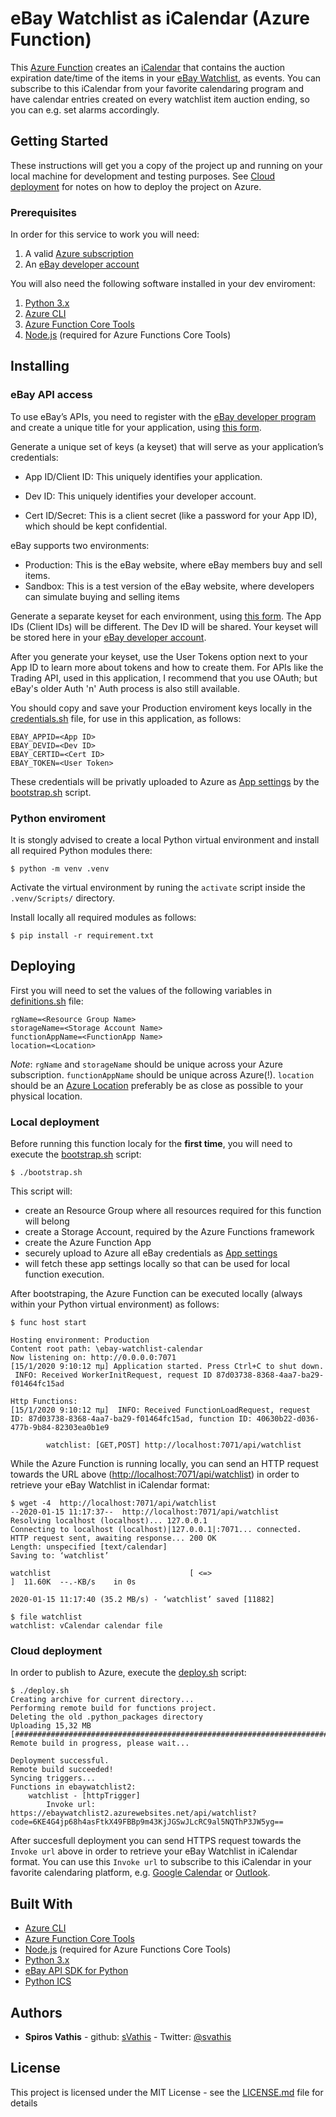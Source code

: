 # eBay Watchlist as iCalendar (Azure Function)


This [Azure Function](https://docs.microsoft.com/en-us/azure/azure-functions/functions-overview) creates an [iCalendar](https://icalendar.org/) that contains the auction expiration date/time of the items in your [eBay Watchlist](https://www.ebay.com/myb/WatchList), as events. You can subscribe to this iCalendar from your favorite calendaring program and have calendar entries created on every watchlist item auction ending, so you can e.g. set alarms accordingly.

## Getting Started

These instructions will get you a copy of the project up and running on your local machine for development and testing purposes. See [Cloud deployment](#Cloud-deployment) for notes on how to deploy the project on Azure.

### Prerequisites

In order for this service to work you will need:

 1. A valid [Azure subscription](https://azure.microsoft.com/en-us/)
 2. An [eBay developer account](https://www.developer.ebay.com/)

You will also need the following software installed in your dev enviroment:

 1. [Python 3.x](https://www.python.org/downloads/)
 2. [Azure CLI](https://docs.microsoft.com/en-us/cli/azure/?view=azure-cli-latest)
 3. [Azure Function Core Tools](https://docs.microsoft.com/en-us/azure/azure-functions/functions-run-local)
 4. [Node.js](https://docs.npmjs.com/downloading-and-installing-node-js-and-npm) (required for Azure Functions Core Tools)

## Installing

### eBay API access

To use eBay’s APIs, you need to register with the [eBay developer program](https://developer.ebay.com/) and create a unique title for your application, using [this form](https://developer.ebay.com/my/keys).

Generate a unique set of keys (a keyset) that will serve as your application’s credentials:

 * App ID/Client ID: This uniquely identifies your application.

 * Dev ID: This uniquely identifies your developer account.

 * Cert ID/Secret: This is a client secret (like a password for your App ID), which should be kept confidential.

eBay supports two environments:
 * Production: This is the eBay website, where eBay members buy and sell items.
 * Sandbox: This is a test version of the eBay website, where developers can simulate buying and selling items

Generate a separate keyset for each environment, using [this form](https://developer.ebay.com/my/keys). The App IDs (Client IDs) will be different. The Dev ID will be shared. Your keyset will be stored here in your  [eBay developer account](https://developer.ebay.com/).

After you generate your keyset, use the User Tokens option next to your App ID to learn more about tokens and how to create them. For APIs like the Trading API, used in this application, I recommend that you use OAuth; but eBay's older Auth 'n' Auth process is also still available.

You should copy and save your Production enviroment keys locally in the [credentials.sh](credentials.sh) file, for use in this application, as follows:

```
EBAY_APPID=<App ID>
EBAY_DEVID=<Dev ID>
EBAY_CERTID=<Cert ID>
EBAY_TOKEN=<User Token>
```

These credentials will be privatly uploaded to Azure as [App settings](https://docs.microsoft.com/en-us/azure/azure-functions/functions-app-settings) by the [bootstrap.sh](bootstrap.sh) script.

### Python enviroment

It is stongly advised to create a local Python virtual environment and install all required Python modules there:

```shell
$ python -m venv .venv
```
Activate the virtual environment by runing the `activate` script inside the `.venv/Scripts/` directory.

Install locally all required modules as follows:
```shell
$ pip install -r requirement.txt
```

## Deploying

First you will need to set the values of the following variables in [definitions.sh](definitions.sh) file:

```shell
rgName=<Resource Group Name>
storageName=<Storage Account Name>
functionAppName=<FunctionApp Name>
location=<Location>
```

*Note*: `rgName` and `storageName` should be unique across your Azure subscription. `functionAppName` should be unique across Azure(!). `location` should be an [Azure Location](https://azure.microsoft.com/en-us/global-infrastructure/locations/) preferably be as close as possible to your physical location. 

### Local deployment

Before running this function localy for the **first time**, you will need to execute the [bootstrap.sh](bootstrap.sh) script:

```shell
$ ./bootstrap.sh
```

This script will:
 * create an Resource Group where all resources required for this function will belong
 * create a Storage Account, required by the Azure Functions framework
 * create the Azure Function App
 * securely upload to Azure all eBay credentials as [App settings](https://docs.microsoft.com/en-us/azure/azure-functions/functions-app-settings)
 * will fetch these app settings locally so that can be used for local function execution.

After bootstraping, the Azure Function can be executed locally (always within your Python virtual environment) as follows:

```shell
$ func host start

Hosting environment: Production
Content root path: \ebay-watchlist-calendar
Now listening on: http://0.0.0.0:7071
[15/1/2020 9:10:12 πμ] Application started. Press Ctrl+C to shut down.
 INFO: Received WorkerInitRequest, request ID 87d03738-8368-4aa7-ba29-f01464fc15ad

Http Functions:
[15/1/2020 9:10:12 πμ]  INFO: Received FunctionLoadRequest, request ID: 87d03738-8368-4aa7-ba29-f01464fc15ad, function ID: 40630b22-d036-477b-9b84-82303ea0b1e9

        watchlist: [GET,POST] http://localhost:7071/api/watchlist

```

While the Azure Function is running locally, you can send an HTTP request towards the URL above ([http://localhost:7071/api/watchlist](http://localhost:7071/api/watchlist)) in order to retrieve your eBay Watchlist in iCalendar format:

```shell
$ wget -4  http://localhost:7071/api/watchlist
--2020-01-15 11:17:37--  http://localhost:7071/api/watchlist
Resolving localhost (localhost)... 127.0.0.1
Connecting to localhost (localhost)|127.0.0.1|:7071... connected.
HTTP request sent, awaiting response... 200 OK
Length: unspecified [text/calendar]
Saving to: ‘watchlist’

watchlist                               [ <=>                                                                      ]  11.60K  --.-KB/s    in 0s

2020-01-15 11:17:40 (35.2 MB/s) - ‘watchlist’ saved [11882]

$ file watchlist
watchlist: vCalendar calendar file
```

### Cloud deployment

In order to publish to Azure, execute the [deploy.sh](deploy.sh) script:

```shell
$ ./deploy.sh
Creating archive for current directory...
Performing remote build for functions project.
Deleting the old .python_packages directory
Uploading 15,32 MB [##############################################################################]
Remote build in progress, please wait...

Deployment successful.
Remote build succeeded!
Syncing triggers...
Functions in ebaywatchlist2:
    watchlist - [httpTrigger]
        Invoke url: https://ebaywatchlist2.azurewebsites.net/api/watchlist?code=6KE4G4jp68h4asFtkX49FBBp9m43KjJGSwJLcRC9al5NQThP3JW5yg==
```

After succesfull deployment you can send HTTPS request towards the `Invoke url` above in order to retrieve your eBay Watchlist in iCalendar format. You can use this `Invoke url` to subscribe to this iCalendar in your favorite calendaring platform, e.g. [Google Calendar](https://support.google.com/calendar/answer/37100?co=GENIE.Platform%3DDesktop&hl=en) or [Outlook](https://support.office.com/en-us/article/Import-or-subscribe-to-a-calendar-in-Outlook-on-the-web-503ffaf6-7b86-44fe-8dd6-8099d95f38df).

## Built With

 * [Azure CLI](https://docs.microsoft.com/en-us/cli/azure/?view=azure-cli-latest)
 * [Azure Function Core Tools](https://docs.microsoft.com/en-us/azure/azure-functions/functions-run-local)
 * [Node.js](https://docs.npmjs.com/downloading-and-installing-node-js-and-npm) (required for Azure Functions Core Tools)
 * [Python 3.x](https://www.python.org/downloads/)
 * [eBay API SDK for Python](https://github.com/timotheus/ebaysdk-python)
 * [Python ICS](https://github.com/C4ptainCrunch/ics.py)

## Authors

* **Spiros Vathis** - github: [sVathis](https://github.com/sVathis) - Twitter: [@svathis](https://twitter.com/svathis)

## License

This project is licensed under the MIT License - see the [LICENSE.md](LICENSE.md) file for details

